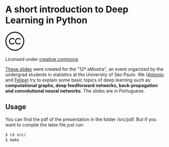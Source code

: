 # A short introduction to Deep Learning in Python

![alt text](images/cc-logo.png "CC")


Licensed under [creative commons](https://github.com/MLIME/12aMostra/blob/master/presentation/LICENSE)

[These slides](https://github.com/MLIME/12aMostra/blob/master/presentation/src/pdf/PrimeirosPassosDL.pdf) were created for the "12ª aMostra", an event organized by the undergrad students in statistics at the University of São Paulo. We ([Antonio](https://github.com/Abello966) and [Felipe](https://github.com/felipessalvatore)) try to
explain some basic topics of deep learning such as: **computational graphs, deep feedforward networks, back-propagation and convolutional neural networks**. The slides are in Portuguese.

## Usage

You can find the pdf of the presentation in the folder /src/pdf. But if you want to compile the latex file just run:

```
$ cd src/
$ make
```


